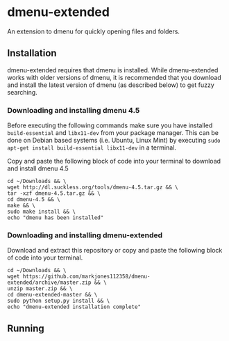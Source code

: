 # dmenu-extended

An extension to dmenu for quickly opening files and folders.

## Installation

dmenu-extended requires that dmenu is installed. While dmenu-extended works with older versions of dmenu, it is recommended that you download and install the latest version of dmenu (as described below) to get fuzzy searching.

### Downloading and installing dmenu 4.5

Before executing the following commands make sure you have installed `build-essential` and `libx11-dev` from your package manager.
This can be done on Debian based systems (i.e. Ubuntu, Linux Mint) by executing `sudo apt-get install build-essential libx11-dev` in a terminal.
  
Copy and paste the following block of code into your terminal to download and install dmenu 4.5
  
    cd ~/Downloads && \
    wget http://dl.suckless.org/tools/dmenu-4.5.tar.gz && \
    tar -xzf dmenu-4.5.tar.gz && \
    cd dmenu-4.5 && \
    make && \
    sudo make install && \
    echo "dmenu has been installed"
  
  
### Downloading and installing dmenu-extended

Download and extract this repository or copy and paste the following block of code into your terminal.

    cd ~/Downloads && \
    wget https://github.com/markjones112358/dmenu-extended/archive/master.zip && \
    unzip master.zip && \
    cd dmenu-extended-master && \
    sudo python setup.py install && \
    echo "dmenu-extended installation complete"
    
## Running
